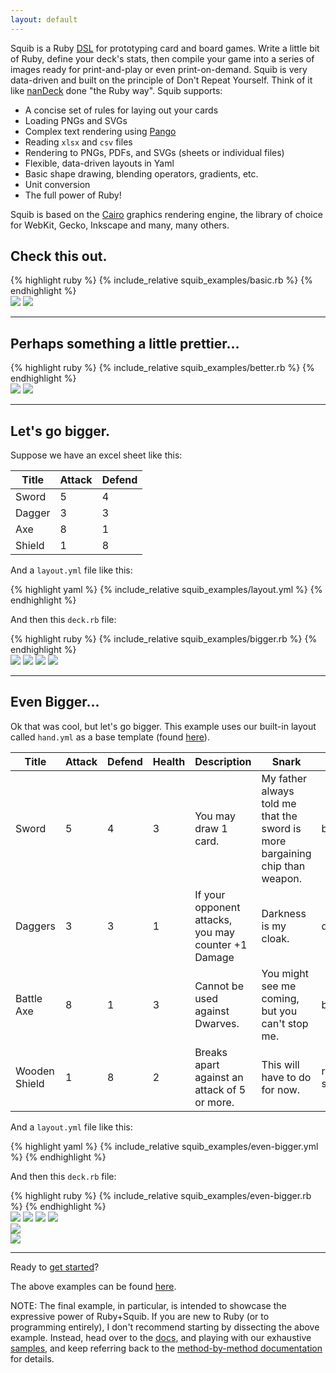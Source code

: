 ```yaml
---
layout: default
---
```


Squib is a Ruby [DSL](http://en.wikipedia.org/wiki/Domain-specific_language) for prototyping card and board games. Write a little bit of Ruby, define your deck's stats, then compile your game into a series of images ready for print-and-play or even print-on-demand. Squib is very data-driven and built on the principle of Don't Repeat Yourself. Think of it like [nanDeck](http://www.nand.it/nandeck/) done "the Ruby way". Squib supports:

  * A concise set of rules for laying out your cards
  * Loading PNGs and SVGs
  * Complex text rendering using [Pango](http://www.pango.org/)
  * Reading `xlsx` and `csv` files
  * Rendering to PNGs, PDFs, and SVGs (sheets or individual files)
  * Flexible, data-driven layouts in Yaml
  * Basic shape drawing, blending operators, gradients, etc.
  * Unit conversion
  * The full power of Ruby!

Squib is based on the [Cairo](http://cairographics.org/) graphics rendering engine, the library of choice for WebKit, Gecko, Inkscape and many, many others.

## Check this out.

<div class="highlight highlight-ruby">
{% highlight ruby %}
{% include_relative squib_examples/basic.rb %}
{% endhighlight %}
</div>

<div class="downarrow"></div>

<div class="example">
  <img src="/squib/squib_examples/_output/basic_0.png">
  <img src="/squib/squib_examples/_output/basic_1.png">
</div>

<hr/>

## Perhaps something a little prettier...

<div class="highlight highlight-ruby">
{% highlight ruby %}
{% include_relative squib_examples/better.rb %}
{% endhighlight %}
</div>

<div class="downarrow"></div>

<div class="example">
  <img src="/squib/squib_examples/_output/better_0.png">
  <img src="/squib/squib_examples/_output/better_1.png">
</div>

<hr/>

## Let's go bigger.

Suppose we have an excel sheet like this:

| Title | Attack | Defend |
|-------|--------|--------|
| Sword | 5 | 4 |
| Dagger | 3 | 3 |
| Axe | 8 | 1 |
| Shield | 1 | 8 |

And a `layout.yml` file like this:
<div class="highlight highlight-ruby">
{% highlight yaml %}
{% include_relative squib_examples/layout.yml %}
{% endhighlight %}
</div>

And then this `deck.rb` file:
<div class="highlight highlight-ruby">
{% highlight ruby %}
{% include_relative squib_examples/bigger.rb %}
{% endhighlight %}
</div>

<div class="downarrow"></div>

<div class="example">
  <img src="/squib/squib_examples/_output/bigger_0.png">
  <img src="/squib/squib_examples/_output/bigger_1.png">
  <img src="/squib/squib_examples/_output/bigger_2.png">
  <img src="/squib/squib_examples/_output/bigger_3.png">
</div>

<hr/>

## Even Bigger...
Ok that was cool, but let's go bigger. This example uses our built-in layout called `hand.yml` as a base template (found [here](https://github.com/andymeneely/squib/blob/master/lib/squib/layouts/hand.yml)).

| Title | Attack | Defend | Health | Description          | Snark | Art |
|-------|--------|--------|--------|----------------------|-------|-----|
| Sword | 5 | 4 | 3 | You may draw 1 card. |  My father always told me that the sword is more bargaining chip than weapon. | broadsword.svg |
| Daggers | 3 | 3 | 1 | If your opponent attacks, you may counter +1 Damage | Darkness is my cloak. | daggers.svg |
| Battle Axe | 8 | 1 | 3 | Cannot be used against Dwarves. | You might see me coming, but you can't stop me. | battle-axe.svg |
| Wooden Shield | 1 | 8 | 2 | Breaks apart against an attack of 5 or more. | This will have to do for now. | round-shield.svg |

And a `layout.yml` file like this:
<div class="highlight highlight-ruby">
{% highlight yaml %}
{% include_relative squib_examples/even-bigger.yml %}
{% endhighlight %}
</div>

And then this `deck.rb` file:
<div class="highlight highlight-ruby">
{% highlight ruby %}
{% include_relative squib_examples/even-bigger.rb %}
{% endhighlight %}
</div>


<div class="downarrow"></div>

<div class="example">
  <img src="/squib/squib_examples/_output/even_bigger_0.png">
  <img src="/squib/squib_examples/_output/even_bigger_1.png">
  <img src="/squib/squib_examples/_output/even_bigger_2.png">
  <img src="/squib/squib_examples/_output/even_bigger_3.png">
</div>

<div>
  <img src="/squib/squib_examples/_output/showcase.png">
</div>
<div>
  <img src="/squib/squib_examples/_output/hand.png">
</div>

<hr/>

Ready to [get started](http://squib.readthedocs.org)?

The above examples can be found [here](https://github.com/andymeneely/squib/tree/gh-pages/squib_examples).

NOTE: The final example, in particular, is intended to showcase the expressive power of Ruby+Squib. If you are new to Ruby (or to programming entirely), I don't recommend starting by dissecting the above example. Instead, head over to the [docs](http://squib.readthedocs.org), and playing with our exhaustive [samples](https://github.com/andymeneely/squib/tree/master/samples), and keep referring back to the [method-by-method documentation](http://squib.readthedocs.org/en/latest/dsl/index.html) for details.
